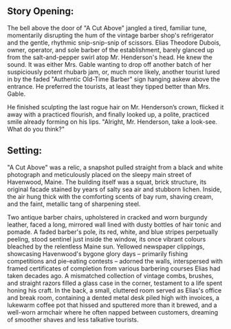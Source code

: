 ## Story Opening:

The bell above the door of "A Cut Above" jangled a tired, familiar tune, momentarily disrupting the hum of the vintage barber shop's refrigerator and the gentle, rhythmic snip-snip-snip of scissors. Elias Theodore Dubois, owner, operator, and sole barber of the establishment, barely glanced up from the salt-and-pepper swirl atop Mr. Henderson's head. He knew the sound. It was either Mrs. Gable wanting to drop off another batch of her suspiciously potent rhubarb jam, or, much more likely, another tourist lured in by the faded "Authentic Old-Time Barber" sign hanging askew above the entrance. He preferred the tourists, at least they tipped better than Mrs. Gable.

He finished sculpting the last rogue hair on Mr. Henderson’s crown, flicked it away with a practiced flourish, and finally looked up, a polite, practiced smile already forming on his lips. "Alright, Mr. Henderson, take a look-see. What do you think?"

## Setting:

"A Cut Above" was a relic, a snapshot pulled straight from a black and white photograph and meticulously placed on the sleepy main street of Havenwood, Maine. The building itself was a squat, brick structure, its original facade stained by years of salty sea air and stubborn lichen. Inside, the air hung thick with the comforting scents of bay rum, shaving cream, and the faint, metallic tang of sharpening steel.

Two antique barber chairs, upholstered in cracked and worn burgundy leather, faced a long, mirrored wall lined with dusty bottles of hair tonic and pomade. A faded barber's pole, its red, white, and blue stripes perpetually peeling, stood sentinel just inside the window, its once vibrant colours bleached by the relentless Maine sun. Yellowed newspaper clippings, showcasing Havenwood's bygone glory days – primarily fishing competitions and pie-eating contests – adorned the walls, interspersed with framed certificates of completion from various barbering courses Elias had taken decades ago. A mismatched collection of vintage combs, brushes, and straight razors filled a glass case in the corner, testament to a life spent honing his craft. In the back, a small, cluttered room served as Elias's office and break room, containing a dented metal desk piled high with invoices, a lukewarm coffee pot that hissed and sputtered more than it brewed, and a well-worn armchair where he often napped between customers, dreaming of smoother shaves and less talkative tourists.
